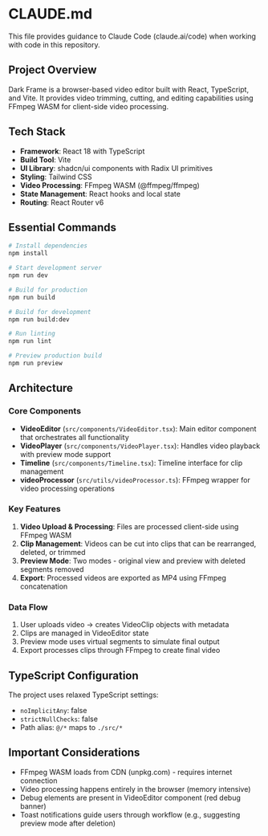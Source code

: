 # CLAUDE.md

This file provides guidance to Claude Code (claude.ai/code) when working with code in this repository.

## Project Overview

Dark Frame is a browser-based video editor built with React, TypeScript, and Vite. It provides video trimming, cutting, and editing capabilities using FFmpeg WASM for client-side video processing.

## Tech Stack

- **Framework**: React 18 with TypeScript
- **Build Tool**: Vite
- **UI Library**: shadcn/ui components with Radix UI primitives
- **Styling**: Tailwind CSS
- **Video Processing**: FFmpeg WASM (@ffmpeg/ffmpeg)
- **State Management**: React hooks and local state
- **Routing**: React Router v6

## Essential Commands

```bash
# Install dependencies
npm install

# Start development server
npm run dev

# Build for production
npm run build

# Build for development
npm run build:dev

# Run linting
npm run lint

# Preview production build
npm run preview
```

## Architecture

### Core Components

- **VideoEditor** (`src/components/VideoEditor.tsx`): Main editor component that orchestrates all functionality
- **VideoPlayer** (`src/components/VideoPlayer.tsx`): Handles video playback with preview mode support
- **Timeline** (`src/components/Timeline.tsx`): Timeline interface for clip management
- **videoProcessor** (`src/utils/videoProcessor.ts`): FFmpeg wrapper for video processing operations

### Key Features

1. **Video Upload & Processing**: Files are processed client-side using FFmpeg WASM
2. **Clip Management**: Videos can be cut into clips that can be rearranged, deleted, or trimmed
3. **Preview Mode**: Two modes - original view and preview with deleted segments removed
4. **Export**: Processed videos are exported as MP4 using FFmpeg concatenation

### Data Flow

1. User uploads video → creates VideoClip objects with metadata
2. Clips are managed in VideoEditor state
3. Preview mode uses virtual segments to simulate final output
4. Export processes clips through FFmpeg to create final video

## TypeScript Configuration

The project uses relaxed TypeScript settings:
- `noImplicitAny`: false
- `strictNullChecks`: false
- Path alias: `@/*` maps to `./src/*`

## Important Considerations

- FFmpeg WASM loads from CDN (unpkg.com) - requires internet connection
- Video processing happens entirely in the browser (memory intensive)
- Debug elements are present in VideoEditor component (red debug banner)
- Toast notifications guide users through workflow (e.g., suggesting preview mode after deletion)